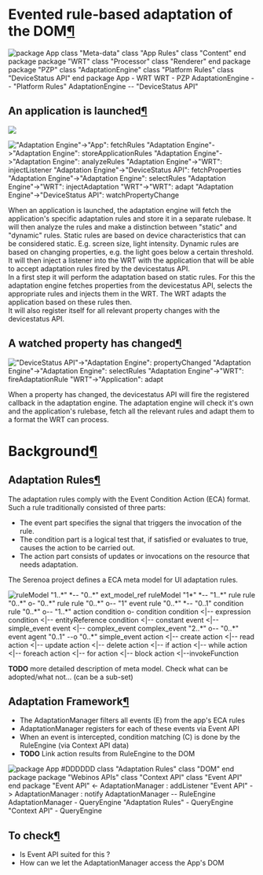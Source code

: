 Evented rule-based adaptation of the DOM[¶](#Evented-rule-based-adaptation-of-the-DOM)
======================================================================================

![ package App class "Meta-data" class "App Rules" class "Content" end
package package "WRT" class "Processor" class "Renderer" end package
package "PZP" class "AdaptationEngine" class "Platform Rules" class
"DeviceStatus API" end package App - WRT WRT - PZP AdaptationEngine --
"Platform Rules" AdaptationEngine -- "DeviceStatus API"
](http://dev.webinos.org/redmine/wiki_external_filter/filter?index=0&macro=plantuml&name=62e4792883027cdab56450abd03d1dccc418c78648e05ee40aa370b659827ac9)

An application is launched[¶](#An-application-is-launched)
----------------------------------------------------------

![](app-start-adaptation.png)

![ "Adaptation Engine"-\>"App": fetchRules "Adaptation
Engine"-\>"Adaptation Engine": storeApplicationRules "Adaptation
Engine"-\>"Adaptation Engine": analyzeRules "Adaptation Engine"-\>"WRT":
injectListener "Adaptation Engine"-\>"DeviceStatus API": fetchProperties
"Adaptation Engine"-\>"Adaptation Engine": selectRules "Adaptation
Engine"-\>"WRT": injectAdaptation "WRT"-\>"WRT": adapt "Adaptation
Engine"-\>"DeviceStatus API": watchPropertyChange
](http://dev.webinos.org/redmine/wiki_external_filter/filter?index=0&macro=plantuml&name=26b0c18b73a0eac63414b1acdb5fabbb22f6afc2bc76c7df1d2ae5d6e456f5bb)

When an application is launched, the adaptation engine will fetch the
application's specific adaptation rules and store it in a separate
rulebase. It will then analyze the rules and make a distinction between
"static" and "dynamic" rules. Static rules are based on device
characteristics that can be considered static. E.g. screen size, light
intensity. Dynamic rules are based on changing properties, e.g. the
light goes below a certain threshold.\
It will then inject a listener into the WRT with the application that
will be able to accept adaptation rules fired by the devicestatus API.\
In a first step it will perform the adaptation based on static rules.
For this the adaptation engine fetches properties from the devicestatus
API, selects the appropriate rules and injects them in the WRT. The WRT
adapts the application based on these rules then.\
It will also register itself for all relevant property changes with the
devicestatus API.

A watched property has changed[¶](#A-watched-property-has-changed)
------------------------------------------------------------------

![ "DeviceStatus API"-\>"Adaptation Engine": propertyChanged "Adaptation
Engine"-\>"Adaptation Engine": selectRules "Adaptation Engine"-\>"WRT":
fireAdaptationRule "WRT"-\>"Application": adapt
](http://dev.webinos.org/redmine/wiki_external_filter/filter?index=0&macro=plantuml&name=50cd55e97af3f5a9a4834ee06dc6e8daa5526eed9205a66c809eec829e3a96c6)

When a property has changed, the devicestatus API will fire the
registered callback in the adaptation engine. The adaptation engine will
check it's own and the application's rulebase, fetch all the relevant
rules and adapt them to a format the WRT can process.

Background[¶](#Background)
==========================

Adaptation Rules[¶](#Adaptation-Rules)
--------------------------------------

The adaptation rules comply with the Event Condition Action (ECA)
format. Such a rule traditionally consisted of three parts:

-   The event part specifies the signal that triggers the invocation of
    the rule.
-   The condition part is a logical test that, if satisfied or evaluates
    to true, causes the action to be carried out.
-   The action part consists of updates or invocations on the resource
    that needs adaptation.

The Serenoa project defines a ECA meta model for UI adaptation rules.

![ ruleModel "1..\*" \*-- "0..\*" ext\_model\_ref ruleModel "1\*" \*--
"1..\*" rule rule "0..\*" o- "0..\*" rule rule "0..\*" o-- "1" event
rule "0..\*" \*-- "0..1" condition rule "0..\*" o-- "1..\*" action
condition o- condition condition \<|-- expression condition \<|--
entityReference condition \<|-- constant event \<|-- simple\_event event
\<|-- complex\_event complex\_event "2..\*" o-- "0..\*" event agent
"0..1" --o "0..\*" simple\_event action \<|-- create action \<|-- read
action \<|-- update action \<|-- delete action \<|-- if action \<|--
while action \<|-- foreach action \<|-- for action \<|-- block action
\<|--invokeFunction
](http://dev.webinos.org/redmine/wiki_external_filter/filter?index=0&macro=plantuml&name=760e80e49acbde2e0452ee832a03a7174e79e047f002059e9a41a9930b7e5843)

**TODO** more detailed description of meta model. Check what can be
adopted/what not... (can be a sub-set)

Adaptation Framework[¶](#Adaptation-Framework)
----------------------------------------------

-   The AdaptationManager filters all events (E) from the app's ECA
    rules
-   AdaptationManager registers for each of these events via Event API
-   When an event is intercepted, condition matching (C) is done by the
    RuleEngine (via Context API data)
-   **TODO** Link action results from RuleEngine to the DOM

![ package App \#DDDDDD class "Adaptation Rules" class "DOM" end package
package "Webinos APIs" class "Context API" class "Event API" end package
"Event API" \<- AdaptationManager : addListener "Event API" -\>
AdaptationManager : notify AdaptationManager -- RuleEngine
AdaptationManager - QueryEngine "Adaptation Rules" - QueryEngine
"Context API" - QueryEngine
](http://dev.webinos.org/redmine/wiki_external_filter/filter?index=0&macro=plantuml&name=72ac4e6862e8db345db6fd0db4869c28fc1778363edcfe78ac3906bf7049e9f4)

To check[¶](#To-check)
----------------------

-   Is Event API suited for this ?
-   How can we let the AdaptationManager access the App's DOM


